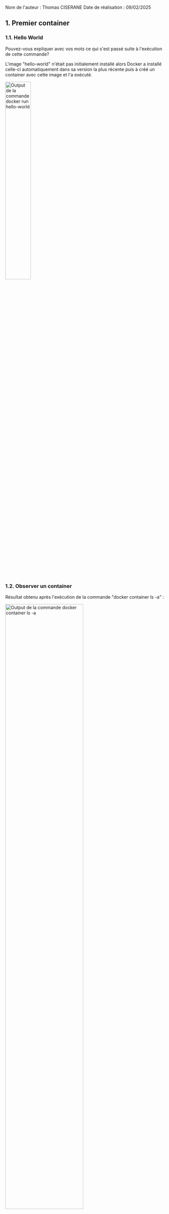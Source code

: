 
Nom de l'auteur :  Thomas CISERANE
Date de réalisation : 09/02/2025

## 1. Premier container

### 1.1. Hello World

Pouvez-vous expliquer avec vos mots ce qui s'est passé suite à l'exécution de cette commande?

L'image "hello-world" n'était pas initialement installé alors Docker a installé  celle-ci automatiquement dans sa version la plus récente puis à créé un container avec cette image et l'a exécuté.

<img src="./screenshots/part1/1_1.png" alt="Output de la commande docker run hello-world" style="width:40%">

### 1.2.  Observer un container

Résultat obtenu après l'exécution de la commande "docker container ls -a" :

<img src="./screenshots/part1/1_2.png" alt="Output de la commande docker container ls -a" style="width:70%">

Retrouvez les informations suivantes sur le container lancé précédemment :

1. Quel est son identifiant ?

    Son ID est **7807bde91dba**d736e1b92888ec5562026425f99ace51feaa46fbf2dd7086b2de, soit **7807bde91dba** sur l'image.

2. Quel est son nom ?

    Son nom est priceless_goodall.

3. Quel est son état ?

    Son état est Exited car l'execution du container s'est terminée 5 minutes plus tard

4. Quel est le nom de son image?  Avez-vous vu au point 1.1. d''où cette image provenait?

    Le nom de son image est hello-world.

5. Quelle commande le container a-t-il exécuté?

    Il a exécuté la commande "/hello".

6. Si vous avez installer Docker Desktop, pouvez-vous retrouver ces mêmes informations dans l'interface graphique?

    <img src="./screenshots/part1/1_2_6.png" alt="Menu des containers" style="width:75%">

    Pour trouver la dernière information soit celle de la commande, il faut rentrer dans le container, aller dans l'option "Inspect" puis trouver la commande dans le JSON.

    <img src="./screenshots/part1/1_2_6bis.png" alt="Champs CMD issu du json" style="width:30%">

### 1.3. Les images

1. Quelles informations voyez-vous?  Quel est le lien avec ce que vous avez observé auparavant?

    On retrouve le nom de l'image, sa version, son ID, Date de création et sa taille.
    En dehors des attributs cités juste avant, en rentrant dans l'image, on retrouve les étapes de comment celle-ci a été contruite et exécutée (commande "/hello").

    <img src="./screenshots/part1/1_3df.png" alt="Dockerfile" style="width:50%">

    Le lien pourrait être que le container a utilisé cette image lors de sa création pour exécuter la commande "/hello".

2. Comparez l'output de cette commande avec la vue correspondante de l'interface graphique.

    On retrouve les mêmes informations que ceux de l'interface graphique.

    <img src="./screenshots/part1/1_3.png" alt="Output de la commande 'docker image ls'" style="width:50%">
    <img src="./screenshots/part1/1_3bis.png" alt="Menu des images" style="width:70%">

3. Essayez de trouver la commande qui vous permettra de supprimer cette image.  C'est une bonne idée de ne pas conserver les images non utilisées sur votre système de fichiers : même avec la mutualisation de couches, elles prennent de l'espace sur le disque!

    Pour supprimer une image on peut utiliser la commande "docker image rm -f" ou "docker rmi -f" avec "-f" pour forcer la suppression.

### 1.4. Les volumes

## 2. Utiliser un container

### 2.1. Interagir avec un container

1. A quoi servent les options ```i``` et ```t```dans la commande ci-dessus?

    Les options ```i``` et ```t``` servent respectivement à maintenir l'entrée standard (stdin) ouverte, permettant d'interagir avec le conteneur et permettant d'avoir les fonctionnalités d'un terminal toujours dans l'interaction, comme par exemple le mot de passe ne s'affiche pas quand on le rentre, sans l'option ```t```, il s'afficherait.

2. Chaque container Docker est destiné à exécuter une commande unique.  Quelle est-elle dans ce cas-ci?

    La commande est "/bin/bash".

3. Dans le container, quels sont les processus présents?  Et leurs PIDs?

    <img src="./screenshots/part2/2_1_3.png" alt="Output de la commande ps" style="width:50%">

    Le processus est "bash" et son PID est 1

4. Avec quel utilisateur êtes-vous loggé?

    L'utilisateur est "root".

5. Votre container a-t'il accès à Internet?  Qui est son résolveur?

    Oui le conatiner a accès à internet :

    <img src="./screenshots/part2/2_1_5.png" alt="Output ping google" style="width:45%">

    Et son resolveur est: 192.168.65.7

    <img src="./screenshots/part2/2_1_5bis.png" alt="Résolveur" style="width:45%">

### 2.2. Inspecter un container

1. Chaque container dispose d'une interface réseau.  Quelle est l'adresse **IP** de l'interface de votre container?

    L'adresse IP est **172.17.0.2**.

    <img src="./screenshots/part2/2_2_1.png" alt="Output de la commande docker inspect" style="width:40%">

2. Votre container a-t'il des **ports** ouverts?  

    Non, aucun port n'est ouvert.

    <img src="./screenshots/part2/2_2_2.png" alt="Output de la commande docker inspect" style="width:55%">

### 2.3. Faire tourner un service dans un container

- Qu'avez-vous observé au niveau des "ports" ?  Expliquez et illustrez votre réponse avec des screenshots.

    Ici on voit que nginx tourne sur le port 80 utilisant le protocole TCP mais pas encore accessible en dehors de la machine.

    <img src="./screenshots/part2/2_3_1.png" alt="Output de la commande docker inspect" style="width:30%">

    Après avoir exécuté la commande suivante: ```docker run -p80:80 --name=mon-serveur-web2b nginx```  et lancé le container, on voit qu'il est accessible en dehors de la machine car on préciser le port de la machine sur lequel il est lancé.

    <img src="./screenshots/part2/2_3_2.png" alt="Output de la commande docker inspect" style="width:30%">

## 3. Construire des images

### 3.1. Figer un container

Après avoir utilisé les commandes:

<img src="./screenshots/part3/3_1.png" alt="Après modification du index.html" style="width:50%">

<br>

Après la modification de l'index.html:

<img src="./screenshots/part3/3_1bis.png" alt="Après modification du index.html" style="width:50%">

<br>

Sauvegarde de l'image modifiée à l'aide de la commande: ```docker container commit mon-serveur-web2b myweb```

<img src="./screenshots/part3/3_1ter.png" alt="Après sauvegarde de l'image" style="width:50%">

### 3.2. Créer une image sur base d'un Dockerfile

Après la création du Dockerfile et du fichier index.html, j'ai créé l'image suivante:

<img src="./screenshots/part3/3_2.png" alt="" style="width:50%">
<img src="./screenshots/part3/3_2bis.png" alt="" style="width:50%">

Puis pour un test j'ai crréé un container sur base de cette image avec la commande suivante: ```docker run --name=web -p80:80 myweb2```

<img src="./screenshots/part3/3_2ter.png" alt="" style="width:50%">

Puis j'ai lancé le container et j'ai observé qu'il est accessible en dehors de la machine.

<img src="./screenshots/part3/3_2quater.png" alt="" style="width:50%">

## Exercices récapitulatifs

Documentez ici la réalisation des exercices, via des explications et des snapshots.

### 4.1. Démarrer un serveur Web Apache

Pour l'image Apache, j'ai choisi "httpd" que j'ai installé en utilisant : ```docker pull httpd```

<img src="./screenshots/part4/4_1.png" alt="Pull de l'image" style="width:40%">

J'ai ensuite démarré un premier container sur le port 80 de ma machine avec: ```docker run --name=myapache -p80:80 httpd```

Puis un deuxième container sur le port 8080 de ma machine avec: ```docker run --name=myapache2 -p8080:80 httpd```

<img src="./screenshots/part4/4_1bis.png" alt="Menu des containers montrant les containers myapache et myapache2" style="width:55%">

Pour renter dans  chaque container, j'ai utilisé la commande suivante: ```docker exec -it [nom du container] bash``` avec pour nom du container **"myapache"** et **"myapache2"**

Puis j'ai fait un ```apt update``` et ```apt install -y nano``` puis j'ai modifié le fichier html pour chaque comme suit:

<img src="./screenshots/part4/4_1ter.png" alt="Modification du fichier html pour le container myapache" style="width:20%">

<img src="./screenshots/part4/4_1quater.png" alt="Modification du fichier html pour le container myapache2" style="width:20%">

Dans un répertoire, j'ai créé un dossier avec un fichier **Dockerfile** à l'interieur contenant les commandes suivantes:

```
FROM httpd:latest
RUN apt update && apt install -y nano
COPY index.html /usr/local/apache2/htdocs
```

Puis j'ai construit l'image avec la commande suivante: ```docker build -t myhttpd .```

<img src="./screenshots/part4/4_1quin.png" alt="Construction de l'image" style="width:50%">

<img src="./screenshots/part4/4_1quinbis.png" alt="Construction de l'image" style="width:80%">

Pour terminer, j'ai créé un container à partir de cette image avec la commande suivante: ```docker run --name=myapache3 -p1411:80 myhttpd``` puis je l'ai lancé et j'ai observé qu'il est accessible en dehors de la machine.

<img src="./screenshots/part4/4_1quinter.png" alt="Page web de myapache3" style="width:30%">

### 4.2. Lancer un résolveur Bind dans un container Docker

J'ai pull l'image Bind comme ceci:

<img src="./screenshots/part4/4_2.png" alt="Pull de l'image" style="width:40%">

Puis j'ai créer un container à partir de cette image avec la commande suivante:

<img src="./screenshots/part4/4_2bis.png" alt="Création du container" style="width:40%">

Une fois le container lancé, j'ai testé la commande ```nslookup 127.0.0.1 google.com``` qui n'a pas abouti.

<img src="./screenshots/part4/4_2ter.png" alt="nslookup 127.0.0.1 google.com" style="width:30%">

Et inversement, j'ai testé la commande ```nslookup google.com 127.0.0.1``` qui a abouti.

<img src="./screenshots/part4/4_2quater.png" alt="nslookup google.com 127.0.0.1" style="width:30%">

<img src="./screenshots/part4/4_2quaterbis.png" alt="nslookup google.com 127.0.0.1" style="width:40%">

Puis je suis rentré dans le container afin de mofifier le fichier **/etc/bind/named.conf.options** comme suit:

<img src="./screenshots/part4/4_2quin.png" alt="nslookup google.com 127.0.0.1" style="width:40%">

Afin de rajouter les lignes ci-dessous permettant le forwarding:

<img src="./screenshots/part4/4_2quinbis.png" alt="nslookup google.com 127.0.0.1" style="width:20%">

1. Quelle configuration avez-vous effectuée au niveau des ports ?

Pour la configuration des ports, j'ai lancé le container sur le port 53/tcp et 53/udp car le service DNS utilise le port 53 avec les protocoles TCP et UDP (voir photo ci-dessus).

2. Qu'avez-vous observé dans la trace Wireshark qui prouve que la configuration est correcte?  Illustrez avec un screenshot de la capture.

<img src="./screenshots/part4/4_2quaterbis.png" alt="nslookup google.com 127.0.0.1" style="width:40%">

### 4.3. Container avec script Python

J'ai effectué une recherche pour le tag de python a installer, **python:3.12.9-alpine3.21**. J'ai ensuite constitué le Dockerfile des lignes suivantes:
    ```

    FROM python:3.12.9-alpine3.21

    COPY main.py /app/main.py

    WORKDIR /app

    CMD ["python", "main.py"]


J'ai créé l'image avec la commande suivante: ```docker build -t display-hour .``` et j'ai lancé le container avec la commande suivante: ```docker run --rm display-hour```

Comme il ne sert qu'à afficher l'heure, il n'est pas nécessaire de garder le container après son utilisation d'où le ```--rm```.

<img src="./screenshots/part4/4_3.png" alt="Output de la commande docker run --rm display-hour" style="width:40%">
